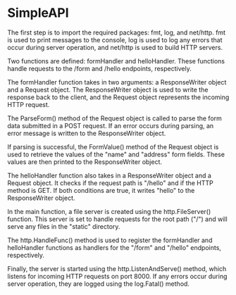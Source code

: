 # SimpleAPI
The first step is to import the required packages: fmt, log, and net/http. fmt is used to print messages to the console, log is used to log any errors that occur during server operation, and net/http is used to build HTTP servers.

Two functions are defined: formHandler and helloHandler. These functions handle requests to the /form and /hello endpoints, respectively.

The formHandler function takes in two arguments: a ResponseWriter object and a Request object. The ResponseWriter object is used to write the response back to the client, and the Request object represents the incoming HTTP request.

The ParseForm() method of the Request object is called to parse the form data submitted in a POST request. If an error occurs during parsing, an error message is written to the ResponseWriter object.

If parsing is successful, the FormValue() method of the Request object is used to retrieve the values of the "name" and "address" form fields. These values are then printed to the ResponseWriter object.

The helloHandler function also takes in a ResponseWriter object and a Request object. It checks if the request path is "/hello" and if the HTTP method is GET. If both conditions are true, it writes "hello" to the ResponseWriter object.

In the main function, a file server is created using the http.FileServer() function. This server is set to handle requests for the root path ("/") and will serve any files in the "static" directory.

The http.HandleFunc() method is used to register the formHandler and helloHandler functions as handlers for the "/form" and "/hello" endpoints, respectively.

Finally, the server is started using the http.ListenAndServe() method, which listens for incoming HTTP requests on port 8000. If any errors occur during server operation, they are logged using the log.Fatal() method.

